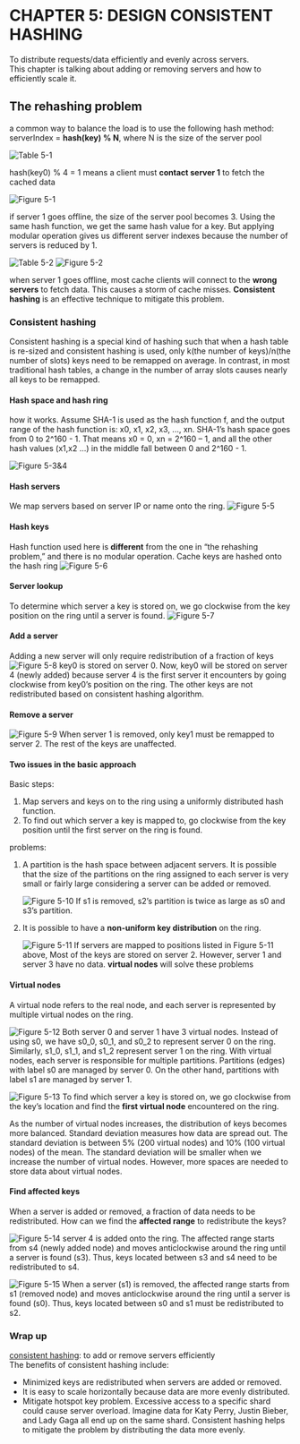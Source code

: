 # CHAPTER 5: DESIGN CONSISTENT HASHING
To distribute requests/data efficiently and evenly across servers.
<br>This chapter is talking about adding or removing servers and how to efficiently scale it.

## The rehashing problem

a common way to balance the load is to use the following hash method:<br>
serverIndex = **hash(key) % N**, where N is the size of the server pool

![Table 5-1](./img/table5-1.jpeg)

hash(key0) % 4 = 1 means a client must **contact server 1** to fetch the cached data

![Figure 5-1](./img/figure5-1.jpeg)

if server 1 goes offline, the size of the server pool becomes 3. Using
the same hash function, we get the same hash value for a key. But applying modular
operation gives us different server indexes because the number of servers is reduced by 1.

![Table 5-2](./img/table5-2.jpeg)
![Figure 5-2](./img/figure5-2.jpeg)

when server 1 goes offline, most cache clients will connect to the **wrong servers** to fetch data. This causes a storm of cache misses. **Consistent hashing** is an effective technique to mitigate this problem.

### Consistent hashing
Consistent hashing is a special kind of hashing such that when a
hash table is re-sized and consistent hashing is used, only k(the number of keys)/n(the number of slots) keys need to be remapped on
average. In contrast, in most traditional hash tables, a change in the number of array slots causes nearly all keys to be remapped.

#### Hash space and hash ring
how it works. Assume SHA-1 is used as the hash function f, and the output range of the hash function is: x0, x1, x2,
x3, ..., xn. SHA-1’s hash space goes from 0 to 2^160 - 1. That means x0 = 0, xn = 2^160 – 1, and all the other hash values (x1,x2 ...) in the middle fall between 0 and 2^160 - 1.

![Figure 5-3&4](./img/figure5-3&4.jpeg)

#### Hash servers
We map servers based on server IP or name onto the ring.
![Figure 5-5](./img/figure5-5.jpeg)

#### Hash keys
Hash function used here is **different** from the one in “the rehashing problem,” and there is no modular operation. Cache keys are hashed onto the hash ring
![Figure 5-6](./img/figure5-6.jpeg)

#### Server lookup
To determine which server a key is stored on, we go clockwise from the key position on the ring until a server is found.
![Figure 5-7](./img/figure5-7.jpeg)

#### Add a server
Adding a new server will only require redistribution of a fraction of keys
![Figure 5-8](./img/figure5-8.jpeg)
key0 is stored on server 0. Now, key0 will be stored on server 4 (newly added) because server 4 is the first
server it encounters by going clockwise from key0’s position on the ring. The other keys are
not redistributed based on consistent hashing algorithm.

#### Remove a server

![Figure 5-9](./img/figure5-9.jpeg)
When server 1 is removed, only key1 must be remapped to server 2. The rest of the keys are unaffected.

#### Two issues in the basic approach
Basic steps:
1. Map servers and keys on to the ring using a uniformly distributed hash function.
2. To find out which server a key is mapped to, go clockwise from the key position until the first server on the ring is found.

problems: 
1. A partition is the hash space between adjacent servers. It is possible that the size of the partitions on the ring assigned to each server is very small or fairly large considering a server can be added or removed.

   ![Figure 5-10](./img/figure5-10.jpeg)
   If s1 is removed, s2’s partition is twice as large as s0 and s3’s partition.

2. It is possible to have a **non-uniform key distribution** on the ring.

   ![Figure 5-11](./img/figure5-11.jpeg)
   If servers are mapped to positions listed in Figure 5-11 above, Most of the keys are stored on server 2. However, server 1 and server 3 have no data. **virtual nodes** will solve these problems

#### Virtual nodes
A virtual node refers to the real node, and each server is represented by multiple virtual nodes on the ring.

![Figure 5-12](./img/figure5-12.jpeg)
Both server 0 and server 1 have 3 virtual nodes. Instead of using s0, we have s0_0, s0_1, and s0_2 to represent server 0 on the ring. Similarly, s1_0, s1_1, and s1_2 represent server 1 on the ring. With virtual nodes, each server is responsible for multiple partitions. Partitions (edges) with label s0 are managed by server 0. On the other hand, partitions with label s1 are managed by server 1.

![Figure 5-13](./img/figure5-13.jpeg)
To find which server a key is stored on, we go clockwise from the key’s location and find the **first virtual node** encountered on the ring.

As the number of virtual nodes increases, the distribution of keys becomes more balanced. Standard deviation measures how data are spread out. The standard deviation is between 5% (200 virtual nodes) and 10% (100 virtual nodes) of the mean. The standard deviation will be smaller when we increase the number of virtual nodes. However, more spaces are needed to store data about virtual nodes.

#### Find affected keys
When a server is added or removed, a fraction of data needs to be redistributed. How can we find the **affected range** to redistribute the keys?

![Figure 5-14](./img/figure5-14.jpeg)
server 4 is added onto the ring. The affected range starts from s4 (newly added node) and moves anticlockwise around the ring until a server is found (s3). Thus, keys located between s3 and s4 need to be redistributed to s4.

![Figure 5-15](./img/figure5-15.jpeg)
When a server (s1) is removed, the affected range starts from s1 (removed node) and moves anticlockwise around the ring until a server is found (s0). Thus, keys located between s0 and s1 must be redistributed to s2.


### Wrap up
[consistent hashing](#consistent-hashing): to add or remove servers efficiently<br>
The benefits of consistent hashing include:
- Minimized keys are redistributed when servers are added or removed.
- It is easy to scale horizontally because data are more evenly distributed.
- Mitigate hotspot key problem. Excessive access to a specific shard could cause server
overload. Imagine data for Katy Perry, Justin Bieber, and Lady Gaga all end up on the
same shard. Consistent hashing helps to mitigate the problem by distributing the data more
evenly.
